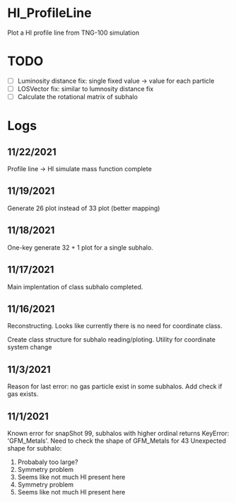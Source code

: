 # HI_ProfileLine
Plot a HI profile line from TNG-100 simulation

# TODO
 - [ ] Luminosity distance fix: single fixed value -> value for each particle
 - [ ] LOSVector fix: similar to lumnosity distance fix
 - [ ] Calculate the rotational matrix of subhalo

# Logs

## 11/22/2021
Profile line -> HI simulate mass function complete

## 11/19/2021
Generate 26 plot instead of 33 plot (better mapping)

## 11/18/2021
One-key generate 32 + 1 plot for a single subhalo.

## 11/17/2021
Main implentation of class subhalo completed.

## 11/16/2021
Reconstructing.
Looks like currently there is no need for coordinate class.

Create class structure for subhalo reading/ploting.
Utility for coordinate system change
## 11/3/2021
Reason for last error: no gas particle exist in some subhalos. Add check if gas exists.
## 11/1/2021
Known error for snapShot 99, subhalos with higher ordinal returns KeyError: 'GFM_Metals'. Need to check the shape of GFM_Metals for 43
Unexpected shape for subhalo: 
1. Probabaly too large?
2. Symmetry problem
7. Seems like not much HI present here 
42. Symmetry problem
43. Seems like not much HI present here 
